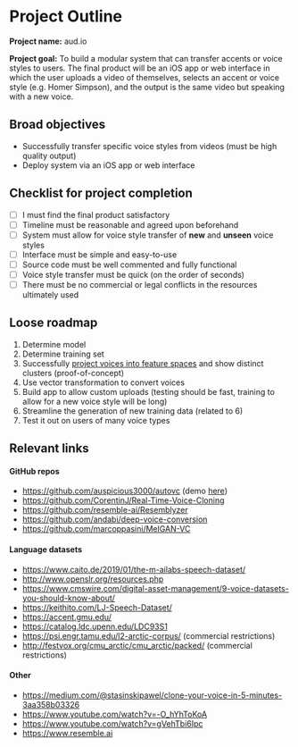 # Project Outline

**Project name:** aud.io

**Project goal:** To build a modular system that can transfer accents or voice styles to users. The final product will be an iOS app or web interface in which the user uploads a video of themselves, selects an accent or voice style (e.g. Homer Simpson), and the output is the same video but speaking with a new voice.

## Broad objectives

- Successfully transfer specific voice styles from videos (must be high quality output)
- Deploy system via an iOS app or web interface

## Checklist for project completion

- [ ]  I must find the final product satisfactory
- [ ]  Timeline must be reasonable and agreed upon beforehand
- [ ]  System must allow for voice style transfer of **new** and **unseen** voice styles
- [ ]  Interface must be simple and easy-to-use 
- [ ]  Source code must be well commented and fully functional
- [ ]  Voice style transfer must be quick (on the order of seconds)
- [ ]  There must be no commercial or legal conflicts in the resources ultimately used

## Loose roadmap
1. Determine model
2. Determine training set
3. Successfully [project voices into feature spaces](https://github.com/resemble-ai/Resemblyzer) and show distinct clusters (proof-of-concept)
4. Use vector transformation to convert voices
5. Build app to allow custom uploads (testing should be fast, training to allow for a new voice style will be long)
6. Streamline the generation of new training data (related to 6)
7. Test it out on users of many voice types

## Relevant links
#### GitHub repos
- https://github.com/auspicious3000/autovc (demo [here](https://auspicious3000.github.io/autovc-demo/))
- https://github.com/CorentinJ/Real-Time-Voice-Cloning
- https://github.com/resemble-ai/Resemblyzer
- https://github.com/andabi/deep-voice-conversion
- https://github.com/marcoppasini/MelGAN-VC

#### Language datasets
- https://www.caito.de/2019/01/the-m-ailabs-speech-dataset/
- http://www.openslr.org/resources.php
- https://www.cmswire.com/digital-asset-management/9-voice-datasets-you-should-know-about/
- https://keithito.com/LJ-Speech-Dataset/
- https://accent.gmu.edu/
- https://catalog.ldc.upenn.edu/LDC93S1
- https://psi.engr.tamu.edu/l2-arctic-corpus/ (commercial restrictions)
- http://festvox.org/cmu_arctic/cmu_arctic/packed/ (commercial restrictions)

#### Other
- https://medium.com/@stasinskipawel/clone-your-voice-in-5-minutes-3aa358b03326
- https://www.youtube.com/watch?v=-O_hYhToKoA
- https://www.youtube.com/watch?v=gVehTbi6Ipc
- https://www.resemble.ai
